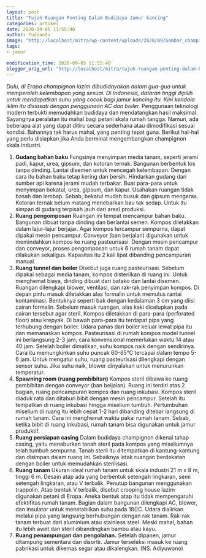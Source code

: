 ```yaml
---
layout: post
title: "Tujuh Ruangan Penting Dalam Budidaya Jamur kancing"
categories: artikel
date: 2020-09-05 11:55:40
author: Yudianto
image: "http://localhost/mitra/wp-content/uploads/2020/09/Gambar_champignon_1280x720.jpg"
tags:
- jamur

modification_time: 2020-09-05 11:55:40
blogger_orig_url: "http://localhost/mitra/tujuh-ruangan-penting-dalam-budidaya.html"
---
```


<em>Dulu, di Eropa champignon lazim dibudidayakan dalam gua-gua untuk memperoleh kelembapan yang sesuai. Di Indonesia, dataran tinggi dipilih untuk mendapatkan suhu yang cocok bagi jamur kancing itu. Kini kendala iklim itu disiasati dengan penggunaan AC dan boiler.</em>
Penggunaan teknologi modern terbukti memudahkan budidaya dan mendatangkan hasil maksimal. Sayangnya peralatan itu mahal bagi petani skala rumah tangga. Namun, ada beberapa alat yang dapat ditiru secara sederhana atau dimodifikasi sesuai kondisi.
Bahannya tak harus mahal, yang penting tepat guna. Berikut hal-hal yang perlu disiapkan jika Anda berminat mengembangkan champignon skala industri.
<ol>
 	<li><strong>Gudang bahan baku</strong>
Fungsinya menyimpan media tanam, seperti jerami padi, kapur, urea, gipsum, dan kotoran ternak. Bangunan berbentuk los tanpa dinding. Lantai disemen untuk mencegah kelembapan. Dengan cara itu bahan baku tetap kering dan bersih. Hindarkan gudang dari sumber api karena jerami mudah terbakar.
Buat para-para untuk menyimpan bekatul, urea, gipsum, dan kapur. Usahakan ruangan tidak basah dan lembap. Sebab, bekatul mudah busuk dan gipsum mengeras. Kotoran ternak belum matang menebarkan bau tak sedap. Untuk itu simpan di gudang terpisah jauh dari areal produksi.</li>
 	<li><strong>Ruang pengomposan</strong>
Ruangan ini tempat mencampur bahan baku. Bangunan dibuat tanpa dinding dan berlantai semen. Kompos diletakkan dalam lajur-lajur berjajar. Agar kompos tercampur sempurna, dapat dipakai mesin pencampur. Conveyor (ban berjalan) digunakan untuk memindahkan kompos ke ruang pasteurisasi. Dengan mesin pencampur dan conveyor, proses pengomposan untuk 6 rumah tanam dapat dilakukan sekaligus. Kapasitas itu 2 kali lipat dibanding pencampuran manual.</li>
 	<li><strong>Ruang tunnel dan boiler</strong>
Disebut juga ruang pasteurisasi. Sebelum dipakai sebagai media tanam, kompos disterilkan di ruang ini. Untuk menghemat biaya, dinding dibuat dari batako dan lantai disemen. Ruangan dilengkapi blower, ventilasi, dan rak-rak penyimpan kompos. Di depan pintu masuk diletakkan alas formalin untuk memutus rantai kontaminasi. Bentuknya seperti bak dengan kedalaman 3 cm yang diisi cairan formalin. Sebelum masuk ruangan, alas kaki dicelupkan pada cairan tersebut agar steril. Kompos diletakkan di para-para (perforated floor) atau krepyak. Di bawah para-para itu terdapat pipa yang terhubung dengan boiler. Udara panas dari boiler keluar lewat pipa itu dan memanaskan kompos. Pasteurisasi di rumah kompos model tunnel ini berlangsung 2-3 jam; cara konvensional memerlukan waktu 14 atau 40 jam. Setelah boiler dimatikan, suhu kompos naik dengan sendirinya.
Cara itu memungkinkan suhu puncak 60-65°C tercapai dalam tempo 5-6 jam. Untuk mengatur suhu, ruang pasteurisasi dilengkapi dengan sensor suhu. Jika suhu naik, blower dinyalakan untuk menurunkan temperatur.</li>
 	<li><strong>Spawning room (ruang pembibitan)</strong>
Kompos steril dibawa ke ruang pembibitan dengan conveyor (ban beijalan). Ruang ini terdiri atas 2 bagian, ruang pencampuran kompos dan ruang inkubasi. Kompos steril diaduk rata dan ditaburi bibit dengan mesin pencampur. Setelah itu tempatkan di ruang inkubasi hingga miselium tumbuh.
Pertumbuhan miselium di ruang itu lebih cepat 1-2 hari dibanding ditebar langsung di rumah tanam. Cara ini menghemat waktu pakai rumah tanam. Sebab, ketika bibit di ruang inkubasi, rumah tanam bisa digunakan untuk jamur produktif.</li>
 	<li><strong>Ruang persiapan casing</strong>
Dalam budidaya champignon dikenal tahap casing, yaitu menaburkan tanah steril pada kompos yang miseliumnya telah tumbuh sempurna. Tanah steril itu ditempatkan di kantung-kantung dan disimpan dalam ruang ini. Sebaiknya letak ruangan berdekatan dengan boiler untuk memudahkan sterilisasi.</li>
 	<li><strong>Ruang tanam</strong>
Ukuran ideal rumah tanam untuk skala industri 21 m x 8 m, tinggi 6 m. Desain atap ada yang berbentuk setengah lingkaran, semi setengah lingkaran, atau V terbalik. Penutup bangunan menggunakan trappolin. Atap bentuk V terbalik, disebut crooping house lazim digunakan petani di Eropa. Aneka bentuk atap itu tidak mempengaruhi efektifitas rumah tanam.
Bagian dalam bangunan dilengkapi AC, blower, dan insulator untuk menstabilkan suhu pada 18()C. Udara dialirkan melalui pipa yang langsung berhubungan dengan rak tanam. Rak-rak tanam terbuat dari aluminium atau stainless steel. Meski mahal, bahan itu lebih awet dan steril dibandingkan bambu atau kayu.</li>
 	<li><strong>Ruang penampungan dan pengolahan.</strong>
Setelah dipanen, jamur ditampung sementara dan disortir. Jamur terseleksi masuk ke ruang pabrikasi untuk dikemas segar atau dikalengkan. (NS. Adiyuwono)</li>
</ol>
